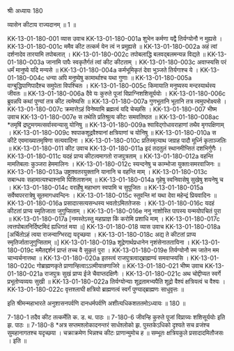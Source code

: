 श्रीः
अध्यायः 180

व्यासेन कीटाय राज्यदानम् ॥ 1 ॥

KK-13-01-180-001	व्यास उवाच 
KK-13-01-180-001a	शुभेन कर्मणा यद्वै तिर्यग्योनौ न मुह्यसे ।
KK-13-01-180-001c	ममैव कीट तत्कर्म येन त्वं न प्रमुह्यसे ॥
KK-13-01-180-002a	अहं त्वां दर्शनादेव तारयामि तपोबलात् ।
KK-13-01-180-002c	तपोबलाद्धि बलवद्बलमन्यन्न विद्यते ॥
KK-13-01-180-003a	जानामि पापैः स्वकृतैर्गतं त्वां कीट कीटताम् ।
KK-13-01-180-003c	अवाप्स्यसि परं धर्मं मानुष्ये यदि मन्यसे ॥
KK-13-01-180-004a	कर्मभूमिकृतं देवा भुञ्जते तिर्यगाश्च ये ।
KK-13-01-180-004c	धन्या अपि मनुष्येषु कामार्थाश्च यथा गुणाः ॥
KK-13-01-180-005a	वाग्बुद्धिपाणिपादैश्च समुपेता विपश्चितः ।
KK-13-01-180-005c	किमायाति मनुष्यस्य मन्दस्यार्थस्य जीवतः ॥
KK-13-01-180-006a	दैवे यः कुरुते पूजां विप्राग्निशशिसूर्ययोः ।
KK-13-01-180-006c	ब्रुवन्नपि कथां पुण्यां तत्र कीट त्वमेष्यसि ॥
KK-13-01-180-007a	गुणभूतानि भूतानि तत्र त्वमुपभोक्ष्यसे ।
KK-13-01-180-007c	क्रमात्तेऽहं विनेष्यामि ब्रह्मत्वं यदि चेच्छसि ।
KK-13-01-180-007	भीष्म उवाच 
KK-13-01-180-007e	स तथेति प्रतिश्रुत्य कीटः समवतिष्ठत ॥
KK-13-01-180-008ac	*तमृषिं द्रष्टुमगमत्सर्वास्वन्यासु योनिषु ॥
KK-13-01-180-009a	श्वाविद्गोधावराहाणां तथैव मृगपक्षिणाम् ।
KK-13-01-180-009c	श्वपाकशूद्रवैश्यानां क्षत्रियाणां च योनिषु ॥
KK-13-01-180-010a	स कीटे एवमाख्यातमृषिणा सत्यवादिना ।
KK-13-01-180-010c	प्रतिस्मृत्याथ जग्राह पादौ मूर्ध्नि कृताञ्जलिः ॥
KK-13-01-180-011	कीट उवाच 
KK-13-01-180-011a	इदं तदतुलं स्थानमीप्सितं दशभिर्गुणैः ।
KK-13-01-180-011c	यदहं प्राप्य कीटत्वमागतो राजपुत्रताम् ॥
KK-13-01-180-012a	वहन्ति मामतिबलाः कुञ्जरा हेममालिनः ।
KK-13-01-180-012c	स्यन्दनेषु च काम्भोजा युक्ताःसमरवाजिनः ॥
KK-13-01-180-013a	उष्ट्राश्वतरयुक्तानि यानानि च वहन्ति माम् ।
KK-13-01-180-013c	सबान्धवः सहामात्यश्चाश्नामि पिशिताशनम् ॥
KK-13-01-180-014a	गृहेषु स्वनिवासेषु सुखेषु शयनेषु च ।
KK-13-01-180-014c	वरार्हेषु महाभाग स्वपामि च सुपूजितः ॥
KK-13-01-180-015a	सर्वेष्वपररात्रेषु सूतमागधवन्दिनः ।
KK-13-01-180-015c	स्तुवन्ति मां यथा देवा महेन्द्रं प्रियवादिनः ॥
KK-13-01-180-016a	प्रसादात्सत्यसन्धस्य भवतोऽमिततेजसः ।
KK-13-01-180-016c	यदहं कीटतां प्राप्य स्मृतिजाता जुगुप्सिताम् ।
KK-13-01-180-016e	ननु नाशोस्ति पापस्य यन्मयोपचितं पुरा ॥
KK-13-01-180-017a	[नमस्तेऽस्तु महाप्राज्ञ किं करोमि प्रशाधि माम् ।
KK-13-01-180-017c	त्वत्तपोबलनिर्दिष्टमिदं ह्यधिगतं मया ॥]
KK-13-01-180-018	व्यास उवाच 
KK-13-01-180-018a	[अर्चितोऽहं त्वया राजन्वाग्भिरद्य यदृच्छया ।
KK-13-01-180-018c	अद्य ते कीटतां प्राप्य स्मृतिर्जाताजुगुप्सिताम् ॥]
KK-13-01-180-019a	शूद्रेणार्थप्रधानेन नृशंसेनाततायिना ।
KK-13-01-180-019c	ममैतद्दर्शनं प्राप्तं तच्च वै सुकृतं पुरा ।
KK-13-01-180-019e	तिर्यग्योनौ स्म जातेन मम चाभ्यर्चनात्तथा ॥
KK-13-01-180-020a	इतस्त्वं राजपुत्रत्वाद्ब्राह्मण्यं समवाप्स्यसि ।
KK-13-01-180-020c	गोब्राह्मणकृते प्राणान्हित्वाऽऽत्मीयान्रणाजिरे ॥
KK-13-01-180-021	भीष्म उवाच 
KK-13-01-180-021a	राजपुत्रः सुखं प्राप्य ईजे चैवाप्तदक्षिणैः ।
KK-13-01-180-021c	अथ चोद्दीप्यत स्वर्गे प्रभूतोप्यव्ययः सुखी ॥
KK-13-01-180-022a	तिर्यग्योन्याः शूद्रतामभ्यपैति शूद्रो वैश्यं क्षत्रियत्वं च वैश्यः ।
KK-13-01-180-022c	वृत्तश्लाघी क्षत्रियो ब्राह्मणत्वं स्वर्गं पुण्याद्ब्राह्मणः साधुवृत्तः ॥ 

इति श्रीमन्महाभारते अनुशासनपर्वणि दानधर्मपर्वणि अशीत्यधिकशततमोऽध्यायः ॥ 180 ॥

7-180-1 तदैव कीट तत्कर्मेति क. ड. थ. पाठः ॥ 7-180-6 जीवन्हि कुरुते पूजां विप्राग्र्यः शशिसूर्ययोः इति झ. पाठः ॥ 7-180-8 *अत्र सप्तमश्लोकादनन्तरं सार्धश्लोको झ. पुस्तकेऽधिको दृश्यते सच व्रजंश्च सुमहानागतश्च यदृच्छया । चक्राक्रमेण भिन्नश्च कीटः प्राणान्मुमोच ह ॥ सम्भूतः क्षत्रियकुले प्रसादादमितौजसः । इति ॥
